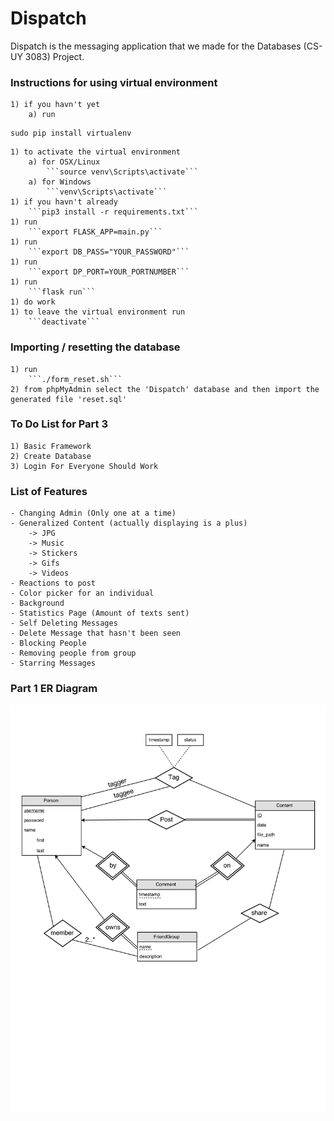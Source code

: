 # Dispatch
Dispatch is the messaging application that we made for the Databases (CS-UY 3083) Project. 

### Instructions for using virtual environment
	1) if you havn't yet 
		a) run 

```
sudo pip install virtualenv
```

	1) to activate the virtual environment
		a) for OSX/Linux
			```source venv\Scripts\activate``` 
		a) for Windows
			```venv\Scripts\activate``` 
	1) if you havn't already 
		```pip3 install -r requirements.txt```
	1) run 
		```export FLASK_APP=main.py```
	1) run 
		```export DB_PASS="YOUR_PASSWORD"```
	1) run 
		```export DP_PORT=YOUR_PORTNUMBER```
	1) run 
		```flask run```
	1) do work
	1) to leave the virtual environment run 
		```deactivate```

### Importing / resetting the database
	1) run 
		```./form_reset.sh```
	2) from phpMyAdmin select the 'Dispatch' database and then import the generated file 'reset.sql'

### To Do List for Part 3
	1) Basic Framework
	2) Create Database
	3) Login For Everyone Should Work

### List of Features
	- Changing Admin (Only one at a time)
	- Generalized Content (actually displaying is a plus)
		-> JPG
		-> Music
		-> Stickers
		-> Gifs
		-> Videos
	- Reactions to post
	- Color picker for an individual
	- Background
	- Statistics Page (Amount of texts sent)
	- Self Deleting Messages
	- Delete Message that hasn't been seen
	- Blocking People
	- Removing people from group
	- Starring Messages

### Part 1 ER Diagram
![Part 1 ER](/docs/Part1_ER.png)
